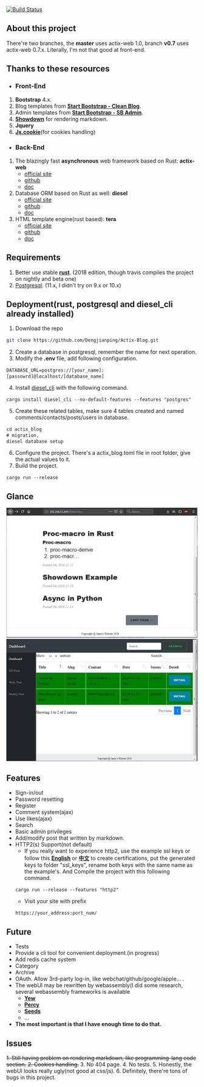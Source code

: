 [![Build Status](https://travis-ci.com/Dengjianping/Actix-Blog.svg?branch=master)](https://travis-ci.com/Dengjianping/Actix-Blog)

## About this project
There're two branches, the **master** uses actix-web 1.0, branch **v0.7** uses actix-web 0.7.x.
Literally, I'm not that good at front-end.

## Thanks to these resources
- ### Front-End
1. **Bootstrap** 4.x.
2. Blog templates from **[Start Bootstrap - Clean Blog](https://github.com/BlackrockDigital/startbootstrap-clean-blog)**.
3. Admin templates from **[Start Bootstrap - SB Admin](https://github.com/BlackrockDigital/startbootstrap-sb-admin)**.
4. **[Showdown](https://github.com/showdownjs/showdown)** for rendering markdown.
5. **Jquery**
6. **[Js.cookie](https://github.com/js-cookie/js-cookie)**(for cookies handling)

- ### Back-End
1. The blazingly fast **asynchronous** web framework based on Rust: **actix-web**
    - [official site](https://actix.rs/)
    - [github](https://github.com/actix/actix-web)
    - [doc](https://actix.rs/api/actix-web/stable/actix_web/)
2. Database ORM based on Rust as well: **diesel**
    - [official site](http://diesel.rs/)
    - [github](https://github.com/diesel-rs/diesel)
    - [doc](http://docs.diesel.rs/diesel/index.html)
3. HTML template engine(rust based): **tera**
    - [official site](https://tera.netlify.com/)
    - [github](https://github.com/Keats/tera)
    - [doc](https://docs.rs/tera/1.0.0-beta.13/tera/)

## Requirements
1. Better use stable [**rust**](https://www.rust-lang.org/). (2018 edition, though travis compiles the project on nightly and beta one)
2. [Postgresql](https://www.postgresql.org/download/). (11.x, I didn't try on 9.x or 10.x)


## Deployment(rust, postgresql and diesel_cli already installed)
1. Download the repo
```sh
git clone https://github.com/Dengjianping/Actix-Blog.git
```
2. Create a database in postgresql, remember the name for next operation.
3. Modify the **.env** file, add following configuration.
```
DATABASE_URL=postgres://[your_name]:[passowrd]@localhost/[database_name]
```
4. Install [diesel_cli](http://diesel.rs/guides/getting-started/) with the following command.
```
cargo install diesel_cli --no-default-features --features "postgres"
```
5. Create these related tables, make sure 4 tables created and named comments/contacts/posts/users in database.
```
cd actix_blog
# migration, 
diesel database setup
```
6. Configure the project. There's a actix_blog.toml file in root folder, give the actual values to it.
7. Build the project.
```
cargo run --release
```


## Glance
![main page](samples/blog_page.JPG)
![admin page](samples/admin_page.JPG)

## Features
- Sign-in/out
- Password resetting
- Register
- Comment system(ajax)
- Use likes(ajax)
- Search
- Basic admin privileges
- Add/modify post that written by markdown.
- HTTP2(s) Support(not default)
    - If you really want to experience http2, use the example ssl keys or follow this **[English](https://www.wikihow.com/Be-Your-Own-Certificate-Authority)** or **[中文](https://www.linuxidc.com/Linux/2015-10/124001.htm)** to create certifications, put the generated keys to folder "ssl_keys", rename both keys with the same name as the example's. And Compile the project with this following command.
    ```
    cargo run --release --features "http2"
    ```
    - Visit your site with prefix 
    ```
    https://your_address:port_num/
    ```


## Future
- Tests
- Provide a cli tool for convenient deployment.(in progress)
- Add redis cache system
- Category
- Archive
- OAuth. Allow 3rd-party log-in, like webchat/github/google/apple... .
- The webUI may be rewritten by webassembly(I did some research, several webassembly frameworks is available
    - **[Yew](https://github.com/DenisKolodin/yew)**
    - **[Percy](https://github.com/chinedufn/percy)**
    - **[Seeds](https://github.com/David-OConnor/seed)**
    - ...
- **The most important is that I have enough time to do that.**

## Issues
~~1. Still having problem on rendering markdown, like programming-lang code section.~~
~~2. Cookies handling.~~
3. No 404 page.
4. No tests.
5. Honestly, the webUI looks really ugly(not good at css/js).
6. Definitely, there're tons of bugs in this project.